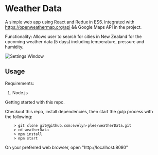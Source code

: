 # Weather Data

A simple web app using React and Redux in ES6. Integrated with https://openweathermap.org/api && Google Maps API in the project.

Functionality: Allows user to search for cities in New Zealand for the upcoming weather data (5 days) including temperature, pressure and humidity. 

![Settings Window](https://raw.github.com/evelyn-plee/weatherData/master/Screenshot.png)

## Usage ##

Requirements: 
1. Node.js

Getting started with this repo.

Checkout this repo, install dependencies, then start the gulp process with the following:

```
	> git clone git@github.com:evelyn-plee/weatherData.git
	> cd weatherData
	> npm install
	> npm start
```
On your preferred web browser, open "http://localhost:8080"
